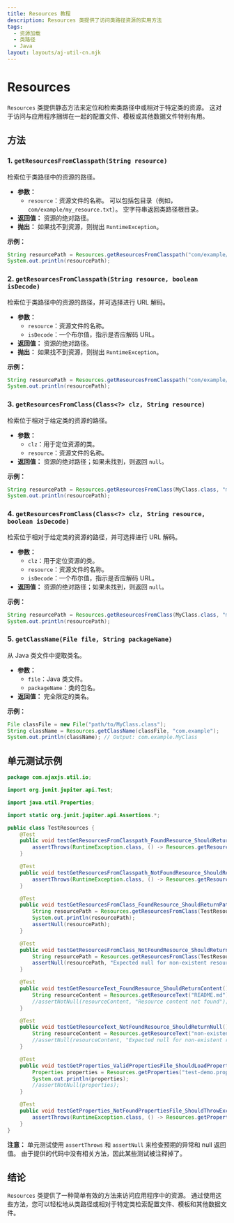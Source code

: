 ```yaml
---
title: Resources 教程
description: Resources 类提供了访问类路径资源的实用方法
tags:
  - 资源加载
  - 类路径
  - Java
layout: layouts/aj-util-cn.njk
---
```


# Resources

`Resources` 类提供静态方法来定位和检索类路径中或相对于特定类的资源。 这对于访问与应用程序捆绑在一起的配置文件、模板或其他数据文件特别有用。

## 方法

### 1. `getResourcesFromClasspath(String resource)`

检索位于类路径中的资源的路径。

* **参数：**
    * `resource`：资源文件的名称。 可以包括包目录（例如，`com/example/my_resource.txt`）。 空字符串返回类路径根目录。
* **返回值：** 资源的绝对路径。
* **抛出：** 如果找不到资源，则抛出 `RuntimeException`。

**示例：**

```java
String resourcePath = Resources.getResourcesFromClasspath("com/example/config.properties");
System.out.println(resourcePath);
```

### 2. `getResourcesFromClasspath(String resource, boolean isDecode)`

检索位于类路径中的资源的路径，并可选择进行 URL 解码。

* **参数：**
    * `resource`：资源文件的名称。
    * `isDecode`：一个布尔值，指示是否应解码 URL。
* **返回值：** 资源的绝对路径。
* **抛出：** 如果找不到资源，则抛出 `RuntimeException`。

**示例：**

```java
String resourcePath = Resources.getResourcesFromClasspath("com/example/config.properties", true);
System.out.println(resourcePath);
```

### 3. `getResourcesFromClass(Class<?> clz, String resource)`

检索位于相对于给定类的资源的路径。

* **参数：**
    * `clz`：用于定位资源的类。
    * `resource`：资源文件的名称。
* **返回值：** 资源的绝对路径；如果未找到，则返回 `null`。

**示例：**

```java
String resourcePath = Resources.getResourcesFromClass(MyClass.class, "my_resource.txt");
System.out.println(resourcePath);
```

### 4. `getResourcesFromClass(Class<?> clz, String resource, boolean isDecode)`

检索位于相对于给定类的资源的路径，并可选择进行 URL 解码。

* **参数：**
    * `clz`：用于定位资源的类。
    * `resource`：资源文件的名称。
    * `isDecode`：一个布尔值，指示是否应解码 URL。
* **返回值：** 资源的绝对路径；如果未找到，则返回 `null`。

**示例：**

```java
String resourcePath = Resources.getResourcesFromClass(MyClass.class, "my_resource.txt", true);
System.out.println(resourcePath);
```

### 5. `getClassName(File file, String packageName)`

从 Java 类文件中提取类名。

* **参数：**
    * `file`：Java 类文件。
    * `packageName`：类的包名。
* **返回值：** 完全限定的类名。

**示例：**

```java
File classFile = new File("path/to/MyClass.class");
String className = Resources.getClassName(classFile, "com.example");
System.out.println(className); // Output: com.example.MyClass
```

## 单元测试示例

```java
package com.ajaxjs.util.io;

import org.junit.jupiter.api.Test;

import java.util.Properties;

import static org.junit.jupiter.api.Assertions.*;

public class TestResources {
    @Test
    public void testGetResourcesFromClasspath_FoundResource_ShouldReturnPath() {
        assertThrows(RuntimeException.class, () -> Resources.getResourcesFromClasspath("\\com\\test.txt"));
    }

    @Test
    public void testGetResourcesFromClasspath_NotFoundResource_ShouldReturnNull() {
        assertThrows(RuntimeException.class, () -> Resources.getResourcesFromClasspath("application.yml"));
    }

    @Test
    public void testGetResourcesFromClass_FoundResource_ShouldReturnPath() {
        String resourcePath = Resources.getResourcesFromClass(TestResources.class, "test.txt");
        System.out.println(resourcePath);
        assertNull(resourcePath);
    }

    @Test
    public void testGetResourcesFromClass_NotFoundResource_ShouldReturnNull() {
        String resourcePath = Resources.getResourcesFromClass(TestResources.class, "non-existent-resource.txt");
        assertNull(resourcePath, "Expected null for non-existent resource");
    }

    @Test
    public void testGetResourceText_FoundResource_ShouldReturnContent() {
        String resourceContent = Resources.getResourceText("README.md");
        //assertNotNull(resourceContent, "Resource content not found");
    }

    @Test
    public void testGetResourceText_NotFoundResource_ShouldReturnNull() {
        String resourceContent = Resources.getResourceText("non-existent-file.md");
        //assertNull(resourceContent, "Expected null for non-existent resource");
    }

    @Test
    public void testGetProperties_ValidPropertiesFile_ShouldLoadProperties() {
        Properties properties = Resources.getProperties("test-demo.properties");
        System.out.println(properties);
        //assertNotNull(properties);
    }

    @Test
    public void testGetProperties_NotFoundPropertiesFile_ShouldThrowException() {
        assertThrows(RuntimeException.class, () -> Resources.getProperties("application.properties"));
    }
}
```

**注意：** 单元测试使用 `assertThrows` 和 `assertNull` 来检查预期的异常和 null 返回值。 由于提供的代码中没有相关方法，因此某些测试被注释掉了。

## 结论

`Resources` 类提供了一种简单有效的方法来访问应用程序中的资源。 通过使用这些方法，您可以轻松地从类路径或相对于特定类检索配置文件、模板和其他数据文件。